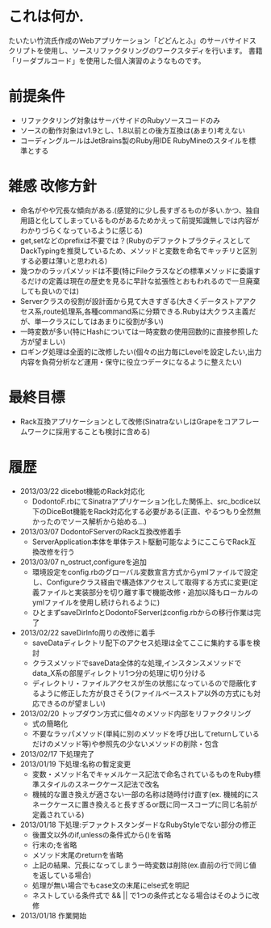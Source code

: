 # これは何か.

たいたい竹流氏作成のWebアプリケーション「どどんとふ」のサーバサイドスクリプトを使用し、ソースリファクタリングのワークスタディを行います。
書籍「リーダブルコード」を使用した個人演習のようなものです。

# 前提条件

* リファクタリング対象はサーバサイドのRubyソースコードのみ
* ソースの動作対象はv1.9とし、1.8以前との後方互換は(あまり)考えない
* コーディングルールはJetBrains製のRuby用IDE RubyMineのスタイルを標準とする

# 雑感 改修方針

* 命名がやや冗長な傾向がある.(感覚的に少し長すぎるものが多い.かつ、独自用語と化してしまっているものがあるためかえって前提知識無しでは内容がわかりづらくなっているように感じる)
* get,setなどのprefixは不要では？(RubyのデファクトプラクティスとしてDackTypingを推奨しているため、メソッドと変数を命名でキッチリと区別する必要は薄いと思われる)
* 幾つかのラッパメソッドは不要(特にFileクラスなどの標準メソッドに委譲するだけの定義は現在の歴史を見るに早計な拡張性とおもわれるので一旦廃棄しても良いのでは)
* Serverクラスの役割が設計面から見て大きすぎる(大きくデータストアアクセス系,route処理系,各種command系に分類できる.Rubyは大クラス主義だが、単一クラスにしてはあまりに役割が多い)
* 一時変数が多い(特にHashについては一時変数の使用回数的に直接参照した方が望ましい)
* ロギング処理は全面的に改修したい(個々の出力毎にLevelを設定したい,出力内容を負荷分析など運用・保守に役立つデータになるように整えたい)

# 最終目標
* Rack互換アプリケーションとして改修(SinatraないしはGrapeをコアフレームワークに採用することも検討に含める)

# 履歴
* 2013/03/22 dicebot機能のRack対応化
    + DodontoF.rbにてSinatraアプリケーション化した関係上、src_bcdice以下のDiceBot機能をRack対応化する必要がある(正直、やるつもり全然無かったのでソース解析から始める...)
* 2013/03/07 DodontoFServerのRack互換改修着手
    * ServerApplication本体を単体テスト駆動可能なようにここらでRack互換改修を行う
* 2013/03/07 n_ostruct,configureを追加
    * 環境設定をconfig.rbのグローバル変数宣言方式からymlファイルで設定し、Configureクラス経由で構造体アクセスして取得する方式に変更(定義ファイルと実装部分を切り離す事で機能改修・追加以降もローカルのymlファイルを使用し続けられるように)
    * ひとまずsaveDirInfoとDodontoFServerはconfig.rbからの移行作業は完了
* 2013/02/22 saveDirInfo周りの改修に着手
    * saveDataディレクトリ配下のアクセス処理は全てここに集約する事を検討
    * クラスメソッドでsaveData全体的な処理,インスタンスメソッドでdata_X系の部屋ディレクトリ1つ分の処理に切り分ける
    * ディレクトリ・ファイルアクセスが生の状態になっているので隠蔽化するように修正した方が良さそう(ファイルベースストア以外の方式にも対応できるのが望ましい)
* 2013/02/20 トップダウン方式に個々のメソッド内部をリファクタリング
    * 式の簡略化
    * 不要なラッパメソッド(単純に別のメソッドを呼び出してreturnしているだけのメソッド等)や参照先の少ないメソッドの削除・包含
* 2013/02/17 下処理完了
* 2013/01/19 下処理:名称の暫定変更
    * 変数・メソッド名でキャメルケース記法で命名されているものをRuby標準スタイルのスネークケース記法で改名
    * 機械的な置き換えが適さない一部の名称は随時付け直す(ex. 機械的にスネークケースに置き換えると長すぎるor既に同一スコープに同じ名前が定義されている)
* 2013/01/18 下処理:デファクトスタンダードなRubyStyleでない部分の修正
    * 後置文以外のif,unlessの条件式から()を省略
    * 行末の;を省略
    * メソッド末尾のreturnを省略
    * 上記の結果、冗長になってしまう一時変数は削除(ex.直前の行で同じ値を返している場合)
    * 処理が無い場合でもcase文の末尾にelse式を明記
    * ネストしている条件式で && || で1つの条件式となる場合はそのように改修
* 2013/01/18 作業開始